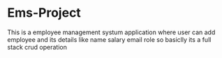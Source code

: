 # Ems-Project
This is a employee management systum application where user can add employee and its details like name salary email role so basiclly its a full stack crud operation
